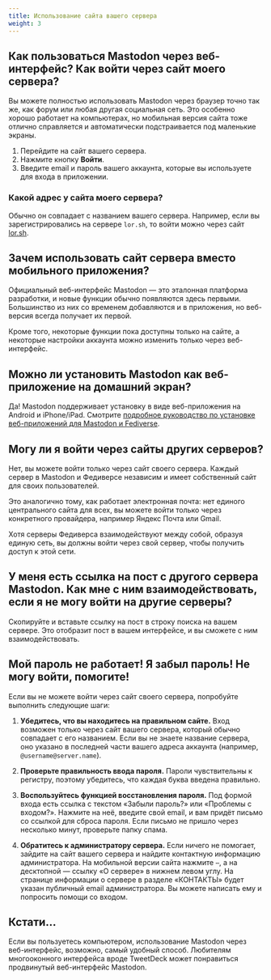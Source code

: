 ```yaml
---
title: Использование сайта вашего сервера
weight: 3
---
```


## Как пользоваться Mastodon через веб-интерфейс? Как войти через сайт моего сервера?

Вы можете полностью использовать Mastodon через браузер точно так же, как форум
или любая другая социальная сеть. Это особенно хорошо работает на компьютерах,
но мобильная версия сайта тоже отлично справляется и автоматически
подстраивается под маленькие экраны.

1. Перейдите на сайт вашего сервера.
2. Нажмите кнопку **Войти**.
3. Введите email и пароль вашего аккаунта, которые вы используете для входа в
приложении.

### Какой адрес у сайта моего сервера?

Обычно он совпадает с названием вашего сервера. Например, если вы
зарегистрировались на сервере `lor.sh`, то войти можно через сайт
[lor.sh](https://lor.sh).

## Зачем использовать сайт сервера вместо мобильного приложения?

Официальный веб-интерфейс Mastodon — это эталонная платформа разработки, и новые
функции обычно появляются здесь первыми. Большинство из них со временем
добавляются и в приложения, но веб-версия всегда получает их первой.

Кроме того, некоторые функции пока доступны только на сайте, а некоторые
настройки аккаунта можно изменить только через веб-интерфейс.

## Можно ли установить Mastodon как веб-приложение на домашний экран?

Да! Mastodon поддерживает установку в виде веб-приложения на Android и
iPhone/iPad. Смотрите [подробное руководство по установке веб-приложений для
Mastodon и Fediverse](/quick-start/using-web-app).

## Могу ли я войти через сайты других серверов?

Нет, вы можете войти только через сайт своего сервера. Каждый сервер в Mastodon и Федиверсе независим и имеет собственный сайт для своих пользователей.

Это аналогично тому, как работает электронная почта: нет единого центрального
сайта для всех, вы можете войти только через конкретного провайдера, например
Яндекс Почта или Gmail.

Хотя серверы Федиверса взаимодействуют между собой, образуя единую сеть, вы должны войти через свой сервер, чтобы получить доступ к этой сети.

## У меня есть ссылка на пост с другого сервера Mastodon. Как мне с ним взаимодействовать, если я не могу войти на другие серверы?

Скопируйте и вставьте ссылку на пост в строку поиска на вашем сервере. Это отобразит пост в вашем интерфейсе, и вы сможете с ним взаимодействовать.

## Мой пароль не работает! Я забыл пароль! Не могу войти, помогите!

Если вы не можете войти через сайт своего сервера, попробуйте выполнить следующие шаги:

1. **Убедитесь, что вы находитесь на правильном сайте.** Вход возможен только через сайт вашего сервера, который обычно совпадает с его названием. Если вы не знаете название сервера, оно указано в последней части вашего адреса аккаунта (например, `@username@server.name`).

2. **Проверьте правильность ввода пароля.** Пароли чувствительны к регистру, поэтому убедитесь, что каждая буква введена правильно.

3. **Воспользуйтесь функцией восстановления пароля.** Под формой входа есть ссылка с текстом «Забыли пароль?» или «Проблемы с входом?». Нажмите на неё, введите свой email, и вам придёт письмо со ссылкой для сброса пароля. Если письмо не пришло через несколько минут, проверьте папку спама.

4. **Обратитесь к администратору сервера.** Если ничего не помогает, зайдите на сайт вашего сервера и найдите контактную информацию администратора. На мобильной версии сайта нажмите `⋯`, а на десктопной — ссылку «О сервере» в нижнем левом углу. На странице информации о сервере в разделе «КОНТАКТЫ» будет указан публичный email администратора. Вы можете написать ему и попросить помощи со входом.

## Кстати...

Если вы пользуетесь компьютером, использование Mastodon через веб-интерфейс, возможно, самый удобный способ. Любителям многооконного интерфейса вроде TweetDeck может понравиться продвинутый веб-интерфейс Mastodon<!--(todo: добавить ссылку)-->.